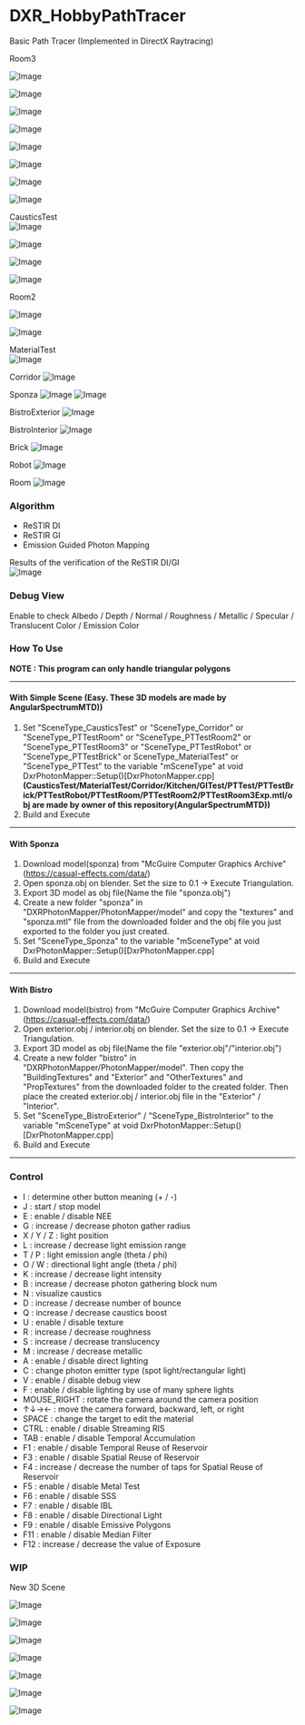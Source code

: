 # DXR_HobbyPathTracer
Basic Path Tracer (Implemented in DirectX Raytracing)

Room3

![Image](https://github.com/user-attachments/assets/0a4f5a4c-feb6-4456-8e7b-35655c16047b)

![Image](https://github.com/user-attachments/assets/f9638e9d-714f-42c9-888c-b5cce2b5a893)

![Image](https://github.com/user-attachments/assets/ee7a6be7-2abd-4640-b1e9-887cbda02d6c)

![Image](https://github.com/user-attachments/assets/e112bf30-f3a8-408d-996e-6f16db4e569c)

![Image](https://github.com/user-attachments/assets/645d16ef-61cd-4e4e-ad8a-a039f7496a76)

![Image](https://github.com/user-attachments/assets/e5461695-e2b7-48cc-85da-5648bdc6a69c)

![Image](https://github.com/user-attachments/assets/578b1f1d-0e91-41fc-980d-4d054de2c4c2)

![Image](https://github.com/user-attachments/assets/7fc41304-67e1-4850-a08a-6aa26782168b)

CausticsTest  
![Image](https://github.com/user-attachments/assets/1ad0a7a3-0843-4a2d-9321-e0990e26e826)

![Image](https://github.com/user-attachments/assets/6d0e4aa0-c3b9-4ecb-bee9-25b2f34fe474)

![Image](https://github.com/user-attachments/assets/68b0bbf2-ec02-4857-8873-486380debf2b)

![Image](https://github.com/user-attachments/assets/4761162a-5263-4421-9f66-6433c368416d)

Room2

![Image](https://github.com/user-attachments/assets/306eb43a-a478-49f2-a730-5a3fa13786ce)

![Image](https://github.com/user-attachments/assets/d7d710eb-7a70-4c6c-ad19-010bc7a04dfa)

MaterialTest  
![Image](https://github.com/user-attachments/assets/c0639c7c-a2b8-45f0-bd41-55d1d2165b56)

Corridor
![Image](https://github.com/user-attachments/assets/f0493f5d-c690-47b9-9e86-ec89efe15070)

Sponza
![Image](https://github.com/user-attachments/assets/ec2c5244-89da-46b2-80f4-4b1b6831e48b)
![Image](https://github.com/user-attachments/assets/4a92bbbc-4fe8-4758-a0ed-7645a4f53758)

BistroExterior
![Image](https://github.com/user-attachments/assets/7989bb54-edeb-4b2d-b6bc-93313647f83c)

BistroInterior
![Image](https://github.com/user-attachments/assets/337bb238-cfdb-464c-83e0-d896fc3308bb)

Brick
![Image](https://github.com/user-attachments/assets/47c50ff5-509d-4b15-8819-631598e45860)

Robot
![Image](https://github.com/user-attachments/assets/7f7fd6ca-1521-4ab3-ad51-1e5a44171802)

Room
![Image](https://github.com/user-attachments/assets/4060169f-233c-406c-9e4f-ea0af8c8db94)

### Algorithm
- ReSTIR DI
- ReSTIR GI
- Emission Guided Photon Mapping  

Results of the verification of the ReSTIR DI/GI  
![Image](https://github.com/user-attachments/assets/38b3b351-aac5-44bf-a2bb-6f46c003b43d)


### Debug View
Enable to check Albedo / Depth / Normal / Roughness / Metallic / Specular / Translucent Color / Emission Color     

### How To Use
**NOTE : This program can only handle triangular polygons**

---
#### With Simple Scene (Easy. These 3D models are made by AngularSpectrumMTD))
1. Set "SceneType_CausticsTest" or "SceneType_Corridor" or "SceneType_PTTestRoom" or "SceneType_PTTestRoom2"  or "SceneType_PTTestRoom3" or "SceneType_PTTestRobot" or "SceneType_PTTestBrick" or SceneType_MaterialTest" or "SceneType_PTTest" to the variable "mSceneType" at void DxrPhotonMapper::Setup()[DxrPhotonMapper.cpp]  **(CausticsTest/MaterialTest/Corridor/Kitchen/GITest/PTTest/PTTestBrick/PTTestRobot/PTTestRoom/PTTestRoom2/PTTestRoom3Exp.mtl/obj are made by owner of this repository(AngularSpectrumMTD))**
2. Build and Execute  
---
#### With Sponza
1. Download model(sponza) from "McGuire Computer Graphics Archive"(https://casual-effects.com/data/)  
2. Open sponza.obj on blender. Set the size to 0.1 -> Execute Triangulation.  
4. Export 3D model as obj file(Name the file "sponza.obj")  
5. Create a new folder "sponza" in "DXRPhotonMapper/PhotonMapper/model" and copy the "textures" and "sponza.mtl" file from the downloaded folder and the obj file you just exported to the folder you just created.  
6. Set "SceneType_Sponza" to the variable "mSceneType" at void DxrPhotonMapper::Setup()[DxrPhotonMapper.cpp]  
7. Build and Execute
---
#### With Bistro
1. Download model(bistro) from "McGuire Computer Graphics Archive"(https://casual-effects.com/data/)  
2. Open exterior.obj / interior.obj on blender. Set the size to 0.1 -> Execute Triangulation.  
3. Export 3D model as obj file(Name the file "exterior.obj"/"interior.obj")  
4. Create a new folder "bistro" in "DXRPhotonMapper/PhotonMapper/model". Then copy the "BuildingTextures" and "Exterior" and "OtherTextures" and "PropTextures" from the downloaded folder to the created folder. Then place the created exterior.obj / interior.obj file in the "Exterior" / "Interior".  
5. Set "SceneType_BistroExterior" / "SceneType_BistroInterior" to the variable "mSceneType" at void DxrPhotonMapper::Setup()[DxrPhotonMapper.cpp]  
6. Build and Execute  
---

### Control

- I : determine other button meaning (+ / -)
- J : start / stop model
- E : enable / disable NEE
- G : increase / decrease photon gather radius
- X / Y / Z : light position
- L : increase / decrease light emission range
- T / P : light emission angle (theta / phi)
- O / W : directional light angle (theta / phi)
- K : increase / decrease light intensity
- B : increase / decrease photon gathering block num
- N : visualize caustics
- D : increase / decrease number of bounce
- Q : increase / decrease caustics boost
- U : enable / disable texture
- R : increase / decrease roughness
- S : increase / decrease translucency
- M : increase / decrease metallic
- A : enable / disable direct lighting
- C : change photon emitter type (spot light/rectangular light)
- V : enable / disable debug view
- F : enable / disable lighting by use of many sphere lights
- MOUSE_RIGHT : rotate the camera around the camera position
- ↑↓→← : move the camera forward, backward, left, or right
- SPACE : change the target to edit the material
- CTRL : enable / disable Streaming RIS
- TAB : enable / disable Temporal Accumulation  
- F1 : enable / disable Temporal Reuse of Reservoir
- F3 : enable / disable Spatial Reuse of Reservoir
- F4 : increase / decrease the number of taps for Spatial Reuse of Reservoir
- F5 : enable / disable Metal Test
- F6 : enable / disable SSS
- F7 : enable / disable IBL
- F8 : enable / disable Directional Light
- F9 : enable / disable Emissive Polygons
- F11 : enable / disable Median Filter
- F12 : increase / decrease the value of Exposure

### WIP
New 3D Scene

![Image](https://github.com/user-attachments/assets/bedf92e5-3321-4167-8f2f-81515c2b97ce)

![Image](https://github.com/user-attachments/assets/5406034b-702f-46d6-babb-62ac0a52a566)

![Image](https://github.com/user-attachments/assets/b5b60064-886a-48bb-8f57-9f45ba2ffac4)

![Image](https://github.com/user-attachments/assets/c7af3d38-bc65-4fff-8e4d-630d6546ccfd)

![Image](https://github.com/user-attachments/assets/4f4c329a-e6fb-4538-a1a6-14e9b0410d89)

![Image](https://github.com/user-attachments/assets/b2289173-cc11-4ae0-bb95-567403a7545e)

![Image](https://github.com/user-attachments/assets/bf724286-f764-489e-ae26-5d05306a6dcc)